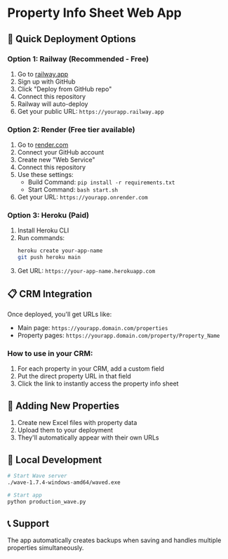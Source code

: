 # Property Info Sheet Web App

## 🚀 Quick Deployment Options

### Option 1: Railway (Recommended - Free)
1. Go to [railway.app](https://railway.app)
2. Sign up with GitHub
3. Click "Deploy from GitHub repo"
4. Connect this repository
5. Railway will auto-deploy
6. Get your public URL: `https://yourapp.railway.app`

### Option 2: Render (Free tier available)
1. Go to [render.com](https://render.com)
2. Connect your GitHub account
3. Create new "Web Service"
4. Connect this repository
5. Use these settings:
   - Build Command: `pip install -r requirements.txt`
   - Start Command: `bash start.sh`
6. Get your URL: `https://yourapp.onrender.com`

### Option 3: Heroku (Paid)
1. Install Heroku CLI
2. Run commands:
   ```bash
   heroku create your-app-name
   git push heroku main
   ```
3. Get URL: `https://your-app-name.herokuapp.com`

## 📋 CRM Integration

Once deployed, you'll get URLs like:
- Main page: `https://yourapp.domain.com/properties`
- Property pages: `https://yourapp.domain.com/property/Property_Name`

### How to use in your CRM:
1. For each property in your CRM, add a custom field
2. Put the direct property URL in that field
3. Click the link to instantly access the property info sheet

## 📁 Adding New Properties

1. Create new Excel files with property data
2. Upload them to your deployment
3. They'll automatically appear with their own URLs

## 🔧 Local Development

```bash
# Start Wave server
./wave-1.7.4-windows-amd64/waved.exe

# Start app
python production_wave.py
```

## 📞 Support

The app automatically creates backups when saving and handles multiple properties simultaneously.